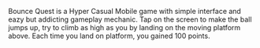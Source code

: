 Bounce Quest is a Hyper Casual Mobile game with simple interface and eazy but addicting gameplay mechanic. Tap on the screen to make the ball jumps up, try to climb as high as you by landing on the moving platform above. Each time you land on platform, you gained 100 points.
